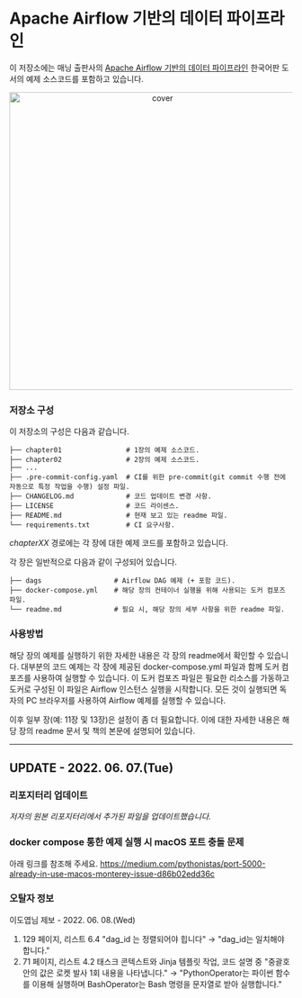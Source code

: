 # Apache Airflow 기반의 데이터 파이프라인

이 저장소에는 매닝 출판사의 [Apache Airflow 기반의 데이터 파이프라인](https://www.manning.com/books/data-pipelines-with-apache-airflow) 한국어판 도서의 예제 소스코드를 포함하고 있습니다.
<p align="center">
<img width="529" alt="cover" src="https://user-images.githubusercontent.com/8121792/149867441-c538fd39-fb84-4f60-b3e7-52f2611ae81e.png">
</p>

### 저장소 구성

이 저장소의 구성은 다음과 같습니다.

```
├── chapter01                # 1장의 예제 소스코드.
├── chapter02                # 2장의 예제 소스코드.
├── ...
├── .pre-commit-config.yaml  # CI를 위한 pre-commit(git commit 수행 전에 자동으로 특정 작업을 수행) 설정 파일.
├── CHANGELOG.md             # 코드 업데이트 변경 사항.
├── LICENSE                  # 코드 라이센스.
├── README.md                # 현재 보고 있는 readme 파일.
└── requirements.txt         # CI 요구사항.
```

*chapterXX* 경로에는 각 장에 대한 예제 코드를 포함하고 있습니다.

각 장은 일반적으로 다음과 같이 구성되어 있습니다.

```
├── dags                  # Airflow DAG 예제 (+ 포함 코드).
├── docker-compose.yml    # 해당 장의 컨테이너 실행을 위해 사용되는 도커 컴포즈 파일.
└── readme.md             # 필요 시, 해당 장의 세부 사항을 위한 readme 파일.
```
### 사용방법

해당 장의 예제를 실행하기 위한 자세한 내용은 각 장의 readme에서 확인할 수 있습니다. 대부분의 코드 예제는 각 장에 제공된 docker-compose.yml 파일과 함께 도커 컴포즈를 사용하여 실행할 수 있습니다. 이 도커 컴포즈 파일은 필요한 리소스를 가동하고 도커로 구성된 이 파일은 Airflow 인스턴스 실행을 시작합니다. 모든 것이 실행되면 독자의 PC 브라우저를 사용하여 Airflow 예제를 실행할 수 있습니다.

이후 일부 장(예: 11장 및 13장)은 설정이 좀 더 필요합니다. 이에 대한 자세한 내용은 해당 장의 readme 문서 및 책의 본문에 설명되어 있습니다.

---

## UPDATE - 2022. 06. 07.(Tue)

### 리포지터리 업데이트
_저자의 원본 리포지터리에서 추가된 파일을 업데이트했습니다._

### docker compose 통한 예제 실행 시 macOS 포트 충돌 문제
아래 링크를 참조해 주세요.
https://medium.com/pythonistas/port-5000-already-in-use-macos-monterey-issue-d86b02edd36c

### 오탈자 정보
이도엽님 제보 - 2022. 06. 08.(Wed)
1. 129 페이지, 리스트 6.4
  "dag_id 는 정렬되어야 힙니다"
  →
  "dag_id는 일치해야 합니다."
2. 71 페이지, 리스트 4.2 태스크 콘텍스트와 Jinja 템플릿 작업, 코드 설명 중
  "중괄호 안의 값은 로켓 발사 1회 내용을 나타냅니다."
  →
  "PythonOperator는 파이썬 함수를 이용해 실행하며 BashOperator는 Bash 명령을 문자열로 받아 실행합니다."
